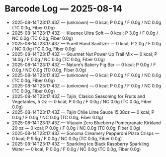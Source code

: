 # Barcode Log — 2025-08-14

- 2025-08-14T23:17:43Z — (unknown) — 0 kcal; P 0.0g / F 0.0g / NC 0.0g (TC 0.0g, Fiber 0.0g)
- 2025-08-14T23:17:43Z — Kleenex Ultra Soft — 0 kcal; P 3.0g / F 0.0g / NC 0.0g (TC 0.0g, Fiber 0.0g)
- 2025-08-14T23:17:43Z — Purell Hand Sanitizer — 0 kcal; P 2.0g / F 0.0g / NC 0.0g (TC 0.0g, Fiber 0.0g)
- 2025-08-14T23:17:43Z — Gourmet Nut Power Up Trail Mix — 0 kcal; P 14.0g / F 0.0g / NC 0.0g (TC 0.0g, Fiber 0.0g)
- 2025-08-14T23:17:43Z — Nature’s Bakery Fig Bar — 0 kcal; P 0.0g / F 0.0g / NC 0.0g (TC 0.0g, Fiber 0.0g)
- 2025-08-14T23:17:43Z — (unknown) — 0 kcal; P 0.0g / F 0.0g / NC 0.0g (TC 0.0g, Fiber 0.0g)
- 2025-08-14T23:17:43Z — (unknown) — 0 kcal; P 0.0g / F 0.0g / NC 0.0g (TC 0.0g, Fiber 0.0g)
- 2025-08-14T23:17:43Z — Tajin, Clasico Seasoning for Fruits and Vegetables, 5 Oz — 0 kcal; P 0.0g / F 0.0g / NC 0.0g (TC 0.0g, Fiber 0.0g)
- 2025-08-14T23:17:43Z — Tajin Chile Lime Sauce 15.38oz — 0 kcal; P 0.0g / F 0.0g / NC 0.0g (TC 0.0g, Fiber 0.0g)
- 2025-08-14T23:17:43Z — Vitarain Zero Blueberry Pomegranate Kirkland 20 oz — 0 kcal; P 0.0g / F 0.0g / NC 0.0g (TC 0.0g, Fiber 0.0g)
- 2025-08-14T23:17:43Z — Sonoma Creamery Pepperoni Pizza Crisps — 0 kcal; P 9.5g / F 0.0g / NC 0.0g (TC 0.0g, Fiber 0.0g)
- 2025-08-14T23:17:43Z — Sparkling Ice Black Raspberry Sparkling Water — 0 kcal; P 0.0g / F 0.0g / NC 0.0g (TC 0.0g, Fiber 0.0g)
